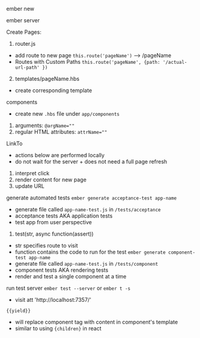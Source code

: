 ember new

ember server

Create Pages:
1. router.js
  - add route to new page
  `this.route('pageName')` --> /pageName
  - Routes with Custom Paths
  `this.route('pageName', {path: '/actual-url-path' })`
2. templates/pageName.hbs
  - create corresponding template

components
- create new `.hbs` file under `app/components`
1. arguments: `@argName=""`
2. regular HTML attributes: `attrName=""`

LinkTo
- actions below are performed locally
- do not wait for the server + does not need a full page refresh
1. interpret click
2. render content for new page
3. update URL

generate automated tests
`ember generate acceptance-test app-name`
- generate file called `app-name-test.js` in `/tests/acceptance`
- acceptance tests AKA application tests
- test app from user perspective
1. test(str, async function(assert))
- str specifies route to visit
- function contains the code to run for the test
`ember generate component-test app-name`
- generate file called `app-name-test.js` in `/tests/component`
- component tests AKA rendering tests
- render and test a single component at a time

run test server
`ember test --server` or `ember t -s`
- visit att 'http://localhost:7357/'

`{{yield}}`
- will replace component tag with content in component's template
- similar to using `{children}` in react